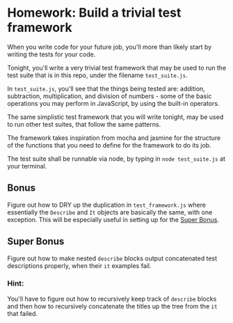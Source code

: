 # Homework: Build a trivial test framework 

When you write code for your future job, you'll more than likely start
by writing the tests for your code. 

Tonight, you'll write a very trivial test framework that may be used 
to run the test suite that is in this repo, under the filename 
`test_suite.js`.

In `test_suite.js`, you'll see that the things being tested are:
addition, subtraction, multiplication, and division of numbers - some of
the basic operations you may perform in JavaScript, by using the
built-in operators.

The same simplistic test framework that you will write tonight, may be
used to run other test suites, that follow the same patterns.

The framework takes inspiration from mocha and jasmine for the structure
of the functions that you need to define for the framework to do its
job.

The test suite shall be runnable via node, by typing in `node
test_suite.js` at your terminal. 

## Bonus

Figure out how to DRY up the duplication in `test_framework.js` where
essentially the `Describe` and `It` objects are basically the same, with
one exception. This will be especially useful in setting up for the
[Super Bonus](#super-bonus).

## Super Bonus

Figure out how to make nested `describe` blocks output concatenated test
descriptions properly, when their `it` examples fail.

### Hint: 
You'll have to figure out how to recursively keep track of `describe`
blocks and then how to recursively concatenate the titles up the tree
from the `it` that failed.
